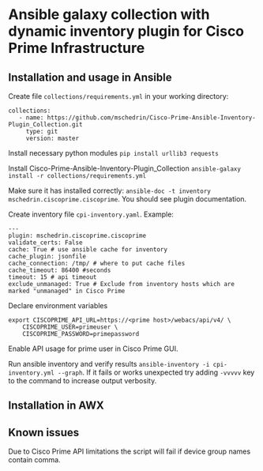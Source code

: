 # Ansible galaxy collection with dynamic inventory plugin for Cisco Prime Infrastructure

## Installation and usage in Ansible 
Create file `collections/requirements.yml` in your working directory:
```
collections:
   - name: https://github.com/mschedrin/Cisco-Prime-Ansible-Inventory-Plugin_Collection.git
     type: git
     version: master
```
Install necessary python modules `pip install urllib3 requests`

Install Cisco-Prime-Ansible-Inventory-Plugin_Collection `ansible-galaxy install -r collections/requirements.yml `

Make sure it has installed correctly: `ansible-doc -t inventory mschedrin.ciscoprime.ciscoprime`. You should see plugin documentation. 

Create inventory file `cpi-inventory.yaml`. Example:
```
---
plugin: mschedrin.ciscoprime.ciscoprime
validate_certs: False
cache: True # use ansible cache for inventory
cache_plugin: jsonfile
cache_connection: /tmp/ # where to put cache files
cache_timeout: 86400 #seconds
timeout: 15 # api timeout
exclude_unmanaged: True # Exclude from inventory hosts which are marked "unmanaged" in Cisco Prime
```

Declare environment variables
```
export CISCOPRIME_API_URL=https://<prime host>/webacs/api/v4/ \
    CISCOPRIME_USER=primeuser \
    CISCOPRIME_PASSWORD=primepassword
```

Enable API usage for prime user in Cisco Prime GUI. 

Run ansible inventory and verify results `ansible-inventory -i cpi-inventory.yml --graph`. If it fails or works unexpected try adding `-vvvvv` key to the command to increase output verbosity.

## Installation in AWX

## Known issues
Due to Cisco Prime API limitations the script will fail if device group names contain comma. 